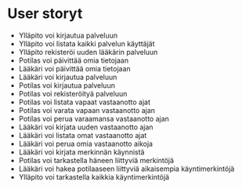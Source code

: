 # User storyt

- Ylläpito voi kirjautua palveluun 
- Ylläpito voi listata kaikki palvelun käyttäjät
- Ylläpito rekisteröi uuden lääkärin palveluun
- Potilas voi päivittää omia tietojaan
-	Lääkäri voi päivittää omia tietojaan
- Lääkäri voi kirjautua palveluun
- Potilas voi kirjautua palveluun
- Potilas voi rekisteröityä palveluun
-	Potilas voi listata vapaat vastaanotto ajat
-	Potilas voi varata vapaan vastaanotto ajan
-	Potilas voi perua varaamansa vastaanotto ajan
-	Lääkäri voi kirjata uuden vastaanotto ajan
-	Lääkäri voi listata omat vastaanotto ajat
-	Lääkäri voi perua omia vastaanotto aikoja
- Lääkäri voi kirjata merkinnän käynnistä 
- Potilas voi tarkastella häneen liittyviä merkintöjä
- Lääkäri voi hakea potilaaseen liittyviä aikaisempia käyntimerkintöjä
- Ylläpito voi tarkastella kaikkia käyntimerkintöjä

